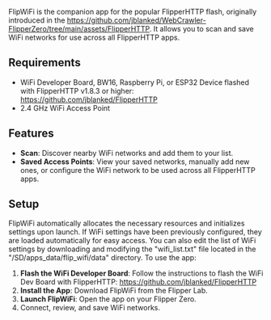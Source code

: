 FlipWiFi is the companion app for the popular FlipperHTTP flash, originally introduced in the https://github.com/jblanked/WebCrawler-FlipperZero/tree/main/assets/FlipperHTTP. It allows you to scan and save WiFi networks for use across all FlipperHTTP apps.

## Requirements
- WiFi Developer Board, BW16, Raspberry Pi, or ESP32 Device flashed with FlipperHTTP v1.8.3 or higher: https://github.com/jblanked/FlipperHTTP
- 2.4 GHz WiFi Access Point

## Features

- **Scan**: Discover nearby WiFi networks and add them to your list.
- **Saved Access Points**: View your saved networks, manually add new ones, or configure the WiFi network to be used across all FlipperHTTP apps.

## Setup

FlipWiFi automatically allocates the necessary resources and initializes settings upon launch. If WiFi settings have been previously configured, they are loaded automatically for easy access. You can also edit the list of WiFi settings by downloading and modifying the "wifi_list.txt" file located in the "/SD/apps_data/flip_wifi/data" directory. To use the app:

1. **Flash the WiFi Developer Board**: Follow the instructions to flash the WiFi Dev Board with FlipperHTTP: https://github.com/jblanked/FlipperHTTP
2. **Install the App**: Download FlipWiFi from the Flipper Lab.
3. **Launch FlipWiFi**: Open the app on your Flipper Zero.
4. Connect, review, and save WiFi networks.
